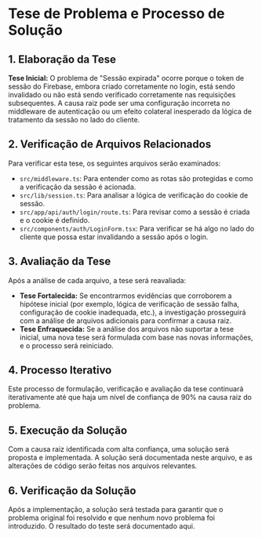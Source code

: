 
# Tese de Problema e Processo de Solução

## 1. Elaboração da Tese

**Tese Inicial:** O problema de "Sessão expirada" ocorre porque o token de sessão do Firebase, embora criado corretamente no login, está sendo invalidado ou não está sendo verificado corretamente nas requisições subsequentes. A causa raiz pode ser uma configuração incorreta no middleware de autenticação ou um efeito colateral inesperado da lógica de tratamento da sessão no lado do cliente.

## 2. Verificação de Arquivos Relacionados

Para verificar esta tese, os seguintes arquivos serão examinados:

- `src/middleware.ts`: Para entender como as rotas são protegidas e como a verificação da sessão é acionada.
- `src/lib/session.ts`: Para analisar a lógica de verificação do cookie de sessão.
- `src/app/api/auth/login/route.ts`: Para revisar como a sessão é criada e o cookie é definido.
- `src/components/auth/LoginForm.tsx`: Para verificar se há algo no lado do cliente que possa estar invalidando a sessão após o login.

## 3. Avaliação da Tese

Após a análise de cada arquivo, a tese será reavaliada:

- **Tese Fortalecida:** Se encontrarmos evidências que corroborem a hipótese inicial (por exemplo, lógica de verificação de sessão falha, configuração de cookie inadequada, etc.), a investigação prosseguirá com a análise de arquivos adicionais para confirmar a causa raiz.
- **Tese Enfraquecida:** Se a análise dos arquivos não suportar a tese inicial, uma nova tese será formulada com base nas novas informações, e o processo será reiniciado.

## 4. Processo Iterativo

Este processo de formulação, verificação e avaliação da tese continuará iterativamente até que haja um nível de confiança de 90% na causa raiz do problema.

## 5. Execução da Solução

Com a causa raiz identificada com alta confiança, uma solução será proposta e implementada. A solução será documentada neste arquivo, e as alterações de código serão feitas nos arquivos relevantes.

## 6. Verificação da Solução

Após a implementação, a solução será testada para garantir que o problema original foi resolvido e que nenhum novo problema foi introduzido. O resultado do teste será documentado aqui.
